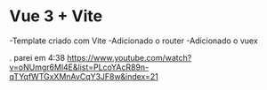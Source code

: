 # Vue 3 + Vite
-Template criado com Vite
-Adicionado o router
-Adicionado o vuex

.
parei em 4:38
https://www.youtube.com/watch?v=oNUmgr6Ml4E&list=PLcoYAcR89n-qTYqfWTGxXMnAvCqY3JF8w&index=21